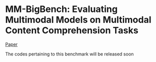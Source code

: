 # MM-BigBench: Evaluating Multimodal Models on Multimodal Content Comprehension Tasks
[Paper](https://arxiv.org/abs/2310.09036) 


The codes pertaining to this benchmark will be released soon
